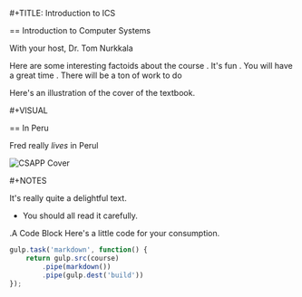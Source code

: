 #+TITLE: Introduction to ICS

== Introduction to Computer Systems

With your host, Dr. Tom Nurkkala

Here are some interesting factoids about the course
. It's fun
. You will have a great time
. There will be a ton of work to do

Here's an illustration of the cover of the textbook.

#+VISUAL

== In Peru

Fred really _lives_ in Perul

![CSAPP Cover](/images/csapp.jpg)

#+NOTES

It's really quite a delightful text.
- You should all read it carefully.

.A Code Block
Here's a little code for your consumption.
```javascript
gulp.task('markdown', function() {
    return gulp.src(course)
        .pipe(markdown())
        .pipe(gulp.dest('build'))
});
```
